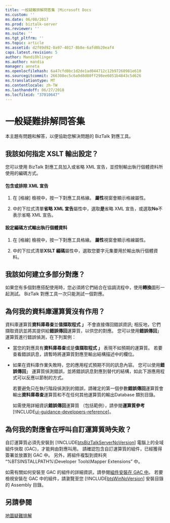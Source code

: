 ```yaml
---
title: 一般疑難排解問答集 |Microsoft Docs
ms.custom: ''
ms.date: 06/08/2017
ms.prod: biztalk-server
ms.reviewer: ''
ms.suite: ''
ms.tgt_pltfrm: ''
ms.topic: article
ms.assetid: d2f89d92-0a97-4017-8b8e-6afd8b20eaf4
caps.latest.revision: 5
author: MandiOhlinger
ms.author: mandia
manager: anneta
ms.openlocfilehash: 6a47cfd0bc1d2de1ad044712c12b97260981e610
ms.sourcegitcommit: 266308ec5c6a9d8d80ff298ee6051b4843c5d626
ms.translationtype: MT
ms.contentlocale: zh-TW
ms.lasthandoff: 06/27/2018
ms.locfileid: "37010647"
---
```

# <a name="general-troubleshooting-questions-and-answers"></a>一般疑難排解問答集
本主題有問題和解答，以便協助您解決問題的 BizTalk 對應工具。  
  
## <a name="how-do-i-specify-xslt-output-settings"></a>我該如何指定 XSLT 輸出設定？  
 您可以使用 BizTalk 對應工具加入或省略 XML 宣告，並控制輸出執行個體資料所使用的編碼方式。  
  
#### <a name="include-or-exclude-an-xml-declaration"></a>包含或排除 XML 宣告  
  
1.  在 [格線] 檢視中，按一下對應工具格線。 **屬性**視窗會顯示格線屬性。  
  
2.  中的下拉式清單**省略 XML 宣告**屬性中，選取**是**省略 XML 宣告，或選取**No**不表示省略 XML 宣告。  
  
#### <a name="set-encoding-for-output-instance-data"></a>設定編碼方式輸出執行個體資料  
  
1.  在 [格線] 檢視中，按一下對應工具格線。 **屬性**視窗會顯示格線屬性。  
  
2.  中的下拉式清單**XSLT 編碼**屬性中，選取您要字元集要用於輸出執行個體資料。  
  
## <a name="how-do-i-create-multipart-mappings"></a>我該如何建立多部分對應？  
 如果您有多個對應搭配使用時，您必須將它們結合在協調流程中，使用**轉換**圖形一起測試。 BizTalk 對應工具一次只能測試一個對應。  
  
## <a name="why-isnt-my-database-functoid-working"></a>為何我的資料庫運算質沒有作用？  
 資料庫運算質**資料庫尋查**並**值擷取程式 」** 不會直接傳回錯誤資訊; 相反地，它們擷取資訊並將其提供給**錯誤傳回**運算質，以供您的對應。 您可以使用**錯誤傳回**」 運算質進行錯誤偵測，在下列案例：  
  
- 當您的對應具有**資料庫尋查**或是**值擷取程式 」** 表現不如預期的運算質。 若要查看錯誤訊息，請暫時將運算質對應至輸出結構描述中的欄位。  
  
- 如果在資料庫作業失敗時，您的應用程式預期不同的訊息內容。 您可以使用**錯誤傳回**」 運算質偵測錯誤，並將錯誤訊息對應到替代的結構，如此下游應用程式可以反應以節制的方式。  
  
  若要避免只在執行階段偵測到的錯誤，請確定的第一個參數**錯誤傳回**運算質會輸出**資料庫尋查**運算質和不在任何其他運算質的輸出Database 類別目錄。  
  
  如需使用詳細資訊**錯誤傳回**運算質 （包括範例），請參閱**運算質參考** [!INCLUDE[ui-guidance-developers-reference](../includes/ui-guidance-developers-reference.md)]。
  
## <a name="why-is-my-map-failing-when-calling-my-custom-functoid"></a>為何我的對應會在呼叫自訂運算質時失敗？  
 自訂運算質必須先安裝到 [!INCLUDE[btsBizTalkServerNoVersion](../includes/btsbiztalkservernoversion-md.md)] 電腦上的全域組件快取 (GAC)，才能夠由對應叫用。 請確認包含自訂運算質的組件，已經獲得簽署並放置到 GAC 中。 另外，將組件複製到資料夾 “%BTSINSTALLPATH%\Developer Tools\Mapper Extensions” 中。  
  
 如需有關如何安裝至 GAC 的組件的詳細資訊，請參閱[組件安裝在 GAC 中](../core/assembly-installation-in-the-gac.md)。 若要檢視安裝在 GAC 中的組件，請瀏覽至您 [!INCLUDE[btsWinNoVersion](../includes/btswinnoversion-md.md)] 安裝目錄的 Assembly 目錄。  
  
## <a name="see-also"></a>另請參閱  
 [地圖疑難排解](../core/troubleshooting-maps.md)